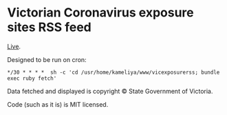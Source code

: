 # Victorian Coronavirus exposure sites RSS feed

[Live](https://vicexposurerss.kivikakk.ee).

Designed to be run on cron:

```
*/30 * * * *  sh -c 'cd /usr/home/kameliya/www/vicexposurerss; bundle exec ruby fetch'
```

Data fetched and displayed is copyright © State Government of Victoria.

Code (such as it is) is MIT licensed.
